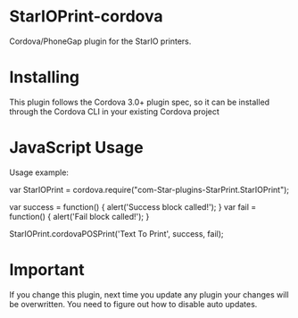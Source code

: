 # StarIOPrint-cordova
Cordova/PhoneGap plugin for the StarIO printers.


# Installing
This plugin follows the Cordova 3.0+ plugin spec, so it can be installed through the Cordova CLI in your existing Cordova project

# JavaScript Usage

Usage example:

var StarIOPrint = cordova.require("com-Star-plugins-StarPrint.StarIOPrint");

var success  = function() { alert('Success block called!'); }
var fail = function() { alert('Fail block called!'); }
        
StarIOPrint.cordovaPOSPrint('Text To Print', success, fail);


# Important

If you change this plugin, next time you update any plugin your changes will be overwritten. You need to figure out how to disable auto updates.
